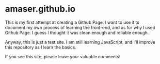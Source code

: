 # amaser.github.io
This is my first attempt at creating a Github Page.
I want to use it to document my own process of learning the front-end, and as for why I used Github Page.
I guess I thought it was clean enough and reliable enough.

Anyway, this is just a test site.
I am still learning JavaScript, and I'll improve this repository as I learn the basics.

If you see this site, please leave your valuable comments!
